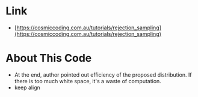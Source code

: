 # Link
- [https://cosmiccoding.com.au/tutorials/rejection_sampling](https://cosmiccoding.com.au/tutorials/rejection_sampling)

# About This Code
- At the end, author pointed out efficiency of the proposed distribution. If there is too much white space, it's a waste of computation.
- keep align